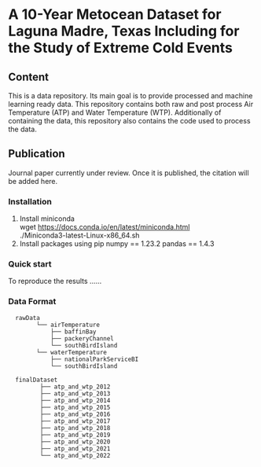 # A 10-Year Metocean Dataset for Laguna Madre, Texas Including for the Study of Extreme Cold Events
## Content
This is a data repository. Its main goal is to provide processed and machine learning ready data. This repository contains both raw and post process Air Temperature (ATP) and Water Temperature (WTP). Additionally of containing the data, this repository also contains the code used to process the data.

## Publication
Journal paper currently under review. Once it is published, the citation will be added here.

### Installation
1. Install miniconda </br>
    wget https://docs.conda.io/en/latest/miniconda.html </br>
    ./Miniconda3-latest-Linux-x86_64.sh
2. Install packages using pip
   numpy == 1.23.2
   pandas == 1.4.3

### Quick start
To reproduce the results ......

### Data Format

      rawData
            └── airTemperature
                ├── baffinBay
                ├── packeryChannel
                └── southBirdIsland
            └── waterTemperature
                ├── nationalParkServiceBI
                └── southBirdIsland

      finalDataset
             ├── atp_and_wtp_2012
             ├── atp_and_wtp_2013
             ├── atp_and_wtp_2014
             ├── atp_and_wtp_2015
             ├── atp_and_wtp_2016
             ├── atp_and_wtp_2017
             ├── atp_and_wtp_2018
             ├── atp_and_wtp_2019
             ├── atp_and_wtp_2020
             ├── atp_and_wtp_2021
             └── atp_and_wtp_2022
      
            
